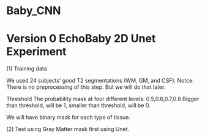 # Baby_CNN

# Version 0  EchoBaby 2D Unet Experiment

(1)  Training data 

We used 24 subjects’ good T2 segmentations (WM, GM, and CSF). 
Notce: There is no preprocessing of this step. But we will do that later. 

Threshold The probability mask at four different levels: 0.5,0.6,0.7,0.8 
Bigger than threshold, will be 1, smaller than threshold, will be 0. 

We will have binary mask for each type of tissue. 

(2)  Test using Gray Matter mask first using Unet. 

